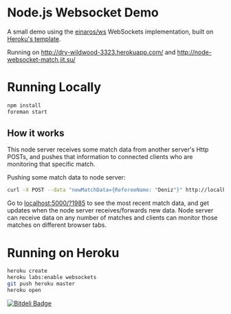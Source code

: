 # Node.js Websocket Demo

A small demo using the [einaros/ws](http://einaros.github.io/ws/) WebSockets implementation, built on [Heroku's template](https://github.com/heroku-examples/node-ws-test).

Running on http://dry-wildwood-3323.herokuapp.com/ and http://node-websocket-match.jit.su/

# Running Locally

``` bash
npm install
foreman start
```

## How it works

This node server receives some match data from another server's Http POSTs, 
  and pushes that information to connected clients who are monitoring that specific match.

Pushing some match data to node server:
``` bash
curl -X POST --data "newMatchData={RefereeName: "Deniz"}" http://localhost:5000/match/1985
```

Go to [localhost:5000/?1985](localhost:5000/?1985) to see the most recent match data, and get updates when the node server receives/forwards 
  new data. Node server can receive data on any number of matches and clients can monitor those matches on different browser tabs.

# Running on Heroku

``` bash
heroku create
heroku labs:enable websockets
git push heroku master
heroku open
```


[![Bitdeli Badge](https://d2weczhvl823v0.cloudfront.net/denizozger/node-websocket/trend.png)](https://bitdeli.com/free "Bitdeli Badge")

